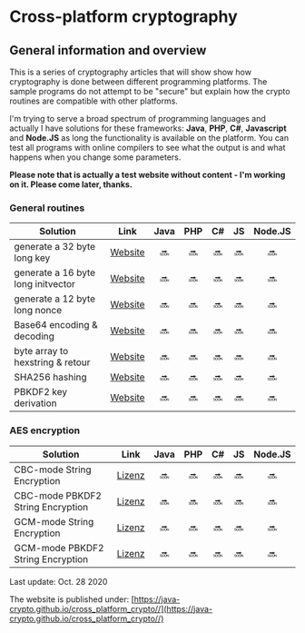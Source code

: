 Cross-platform cryptography
===============
General information and overview
---------------

This is a series of cryptography articles that will show show how cryptography is done between different programming platforms. The sample programs do not attempt to be "secure" but explain how the crypto routines are compatible with other platforms.

I'm trying to serve a broad spectrum of programming languages and actually I have solutions for these  frameworks: **Java**, **PHP**, **C#**, **Javascript** and **Node.JS**  as long the functionality is available on the platform. You can test all programs with online compilers to see what the output is and what happens when you change some parameters.

**Please note that is actually a test website without content - I'm working on it. Please come later, thanks.**

### General routines ###

| Solution | Link | Java | PHP | C# | JS | Node.JS
| ------ | ------ | :----: | :---: | :--: | :--: | :--: |
| generate a 32 byte long key | [Website](generatekey.html) | :soon: | :soon: | :soon: | :soon: | :soon: |
| generate a 16 byte long initvector | [Website](generateiv.html) | :soon: | :soon: | :soon: | :soon: | :soon: |
| generate a 12 byte long nonce | [Website](generatenonce.html) | :soon: | :soon: | :soon: | :soon: | :soon: |
| Base64 encoding & decoding | [Website](base64encoding.html) | :soon: | :soon: | :soon: | :soon: | :soon: |
| byte array to hexstring & retour | [Website](bytearray.html) | :soon: | :soon: | :soon: | :soon: | :soon: |
| SHA256 hashing | [Website](sha256.html) | :soon: | :soon: | :soon: | :soon: | :soon: |
| PBKDF2 key derivation | [Website](pbkdf2.html) | :soon: | :soon: | :soon: | :soon: | :soon: |

### AES encryption ###

| Solution | Link | Java | PHP | C# | JS | Node.JS
| ------ | ------ | :----: | :---: | :--: | :--: | :--: |
| CBC-mode String Encryption | [Lizenz](aescbcstring.html) | :soon: | :soon: | :soon: | :soon: | :soon: |
| CBC-mode PBKDF2 String Encryption | [Lizenz](aescbcpbkdf2string.html) | :soon: | :soon: | :soon: | :soon: | :soon: |
| GCM-mode String Encryption | [Lizenz](aesgcmstring.html) | :soon: | :soon: | :soon: | :soon: | :soon: |
| GCM-mode PBKDF2 String Encryption | [Lizenz](aesgcmpbkdf2string.html) | :soon: | :soon: | :soon: | :soon: | :soon: |

Last update: Oct. 28 2020

The website is published under:  [https://java-crypto.github.io/cross_platform_crypto//](https://java-crypto.github.io/cross_platform_crypto//)
